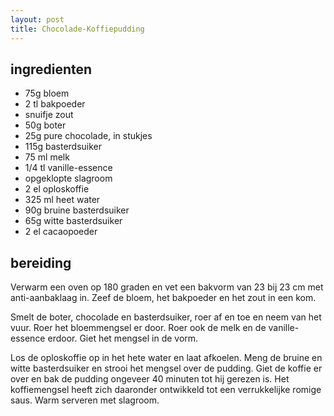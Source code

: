 ```yaml
---
layout: post
title: Chocolade-Koffiepudding
---
```


## ingredienten

* 75g bloem
* 2 tl bakpoeder
* snuifje zout
* 50g boter
* 25g pure chocolade, in stukjes
* 115g basterdsuiker
* 75 ml melk
* 1/4 tl vanille-essence
* opgeklopte slagroom
* 2 el oploskoffie
* 325 ml heet water
* 90g bruine basterdsuiker
* 65g witte basterdsuiker
* 2 el cacaopoeder

## bereiding

Verwarm een oven op 180 graden en vet een bakvorm van 23 bij 23 cm met anti-aanbaklaag in.  Zeef de bloem, het bakpoeder en het zout in een kom.

Smelt de boter, chocolade en basterdsuiker, roer af en toe en neem van het vuur. Roer het bloemmengsel er door. Roer ook de melk en de vanille-essence erdoor. Giet het mengsel in de vorm.

Los de oploskoffie op in het hete water en laat afkoelen. Meng de bruine en witte basterdsuiker en strooi het mengsel over de pudding. Giet de koffie er over en bak de pudding ongeveer 40 minuten tot hij gerezen is. Het koffiemengsel heeft zich daaronder ontwikkeld tot een verrukkelijke romige saus. Warm serveren met slagroom.

